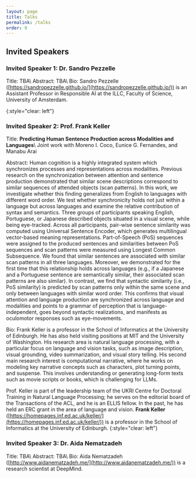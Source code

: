 ```yaml
---
layout: page
title: Talks
permalink: /talks
order: 9
---
```


## Invited Speakers

### Invited Speaker 1: Dr. Sandro Pezzelle
Title: TBA\\
Abstract: TBA\\
Bio: Sandro Pezzelle ([https://sandropezzelle.github.io/](https://sandropezzelle.github.io/)) is an Assistant Professor in Responsible AI at the ILLC, Faculty of Science, University of Amsterdam.

{:style="clear: left"}



<!--![](/assets/img/PW.jpeg){: style="float: left; margin-right: 1em;"}-->
### Invited Speaker 2: Prof. Frank Keller
Title: **Predicting Human Sentence Production across Modalities and Languages**\\
Joint work with Moreno I. Coco, Eunice G. Fernandes, and Manabu Arai

Abstract: Human cognition is a highly integrated system which synchronizes
processes and representations across modalities. Previous research on
the synchronization between attention and sentence production
demonstrated that similar scene descriptions correspond to similar
sequences of attended objects (scan patterns). In this work, we
investigate whether this finding generalizes from English to languages
with different word order. We test whether synchronicity holds not
just within a language but across languages and examine the relative
contribution of syntax and semantics. Three groups of participants
speaking English, Portuguese, or Japanese described objects situated
in a visual scene, while being eye-tracked. Across all participants,
pair-wise sentence similarity was computed using Universal Sentence
Encoder, which generates multilingual vector-based meaning
representations. Part-of-Speech (PoS) sequences were assigned to the
produced sentences and similarities between PoS sequences and scan
patterns were measured using Longest Common Subsequence. We found that
similar sentences are associated with similar scan patterns in all
three languages. Moreover, we demonstrated for the first time that
this relationship holds across languages (e.g., if a Japanese and a
Portuguese sentence are semantically similar, their associated scan
patterns are also similar). In contrast, we find that syntactic
similarity (i.e., PoS similarity) is predicted by scan patterns only
within the same scene and only between languages with similar word
order. This confirms that visual attention and language production are
synchronized across language and modalities and points to a grammar of
perception that is language-independent, goes beyond syntactic
realizations, and manifests as oculomotor responses such as
eye-movements.

Bio: Frank Keller is a professor in the School of Informatics at the
University of Edinburgh. He has also held visiting positions at MIT
and the University of Washington. His research area is natural
language processing, with a particular focus on language and vision
tasks, such as image description, visual grounding, video
summarization, and visual story telling. His second main research
interest is computational narrative, where he works on modeling key
narrative concepts such as characters, plot turning points, and
suspense. This involves understanding or generating long-form texts
such as movie scripts or books, which is challenging for LLMs.

Prof. Keller is part of the leadership team of the UKRI Centre for
Doctoral Training in Natural Language Processing; he serves on the
editorial board of the Transactions of the ACL, and he is an ELLIS
fellow. In the past, he has held an ERC grant in the area of language
and vision.
<b>Frank Keller</b> ([https://homepages.inf.ed.ac.uk/keller/](https://homepages.inf.ed.ac.uk/keller/)) is a professor in the School of Informatics at the University of Edinburgh.
{:style="clear: left"}

### Invited Speaker 3: Dr. Aida Nematzadeh
Title: TBA\\
Abstract: TBA\\
Bio: Aida Nematzadeh ([http://www.aidanematzadeh.me/](http://www.aidanematzadeh.me/)) is a research scientist at DeepMind.


